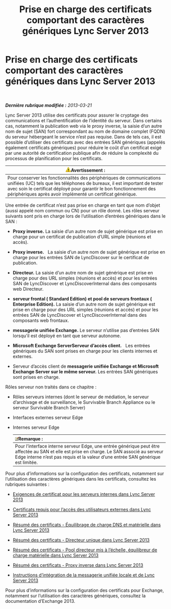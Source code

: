 ﻿---
title: Prise en charge des certificats comportant des caractères génériques Lync Server 2013
TOCTitle: Prise en charge des certificats comportant des caractères génériques
ms:assetid: 0bae2aa8-b6dc-46f5-a3be-3fe7581809d4
ms:mtpsurl: https://technet.microsoft.com/fr-fr/library/Hh202161(v=OCS.15)
ms:contentKeyID: 49296221
ms.date: 05/20/2016
mtps_version: v=OCS.15
ms.translationtype: HT
---

# Prise en charge des certificats comportant des caractères génériques dans Lync Server 2013

 

_**Dernière rubrique modifiée :** 2013-03-21_

Lync Server 2013 utilise des certificats pour assurer le cryptage des communications et l’authentification de l’identité du serveur. Dans certains cas, notamment la publication web via le proxy inverse, la saisie d’un autre nom de sujet (SAN) fort correspondant au nom de domaine complet (FQDN) du serveur hébergeant le service n’est pas requise. Dans de tels cas, il est possible d’utiliser des certificats avec des entrées SAN génériques (appelés également certificats génériques) pour réduire le coût d’un certificat exigé par une autorité de certification publique afin de réduire la complexité du processus de planification pour les certificats.

<table>
<thead>
<tr class="header">
<th><img src="images/Gg412910.warning(OCS.15).gif" title="warning" alt="warning" />Avertissement :</th>
</tr>
</thead>
<tbody>
<tr class="odd">
<td>Pour conserver les fonctionnalités des périphériques de communications unifiées (UC) tels que les téléphones de bureaux, il est important de tester avec soin le certificat déployé pour garantir le bon fonctionnement des périphériques après avoir implémenté un certificat générique.</td>
</tr>
</tbody>
</table>


Une entrée de certificat n’est pas prise en charge en tant que nom d’objet (aussi appelé nom commun ou CN) pour un rôle donné. Les rôles serveur suivants sont pris en charge lors de l’utilisation d’entrées génériques dans le SAN :

  -   
    **Proxy inverse.** La saisie d’un autre nom de sujet générique est prise en charge pour un certificat de publication d’URL simple (réunions et accès).

  -   
    **Proxy inverse.**   La saisie d’un autre nom de sujet générique est prise en charge pour les entrées SAN de LyncDiscover sur le certificat de publication.

  -   
    **Directeur.** La saisie d’un autre nom de sujet générique est prise en charge pour des URL simples (réunions et accès) et pour les entrées SAN de LyncDiscover et LyncDiscoverInternal dans des composants web Directeur.

  -   
    **serveur frontal ( Standard Edition) et pool de serveurs frontaux ( Enterprise Edition).** La saisie d’un autre nom de sujet générique est prise en charge pour des URL simples (réunions et accès) et pour les entrées SAN de LyncDiscover et LyncDiscoverInternal dans des composants web frontaux.

  -   
    **messagerie unifiée Exchange.** Le serveur n’utilise pas d’entrées SAN lorsqu’il est déployé en tant que serveur autonome.

  -   
    **Microsoft Exchange ServerServeur d’accès client.**   Les entrées génériques du SAN sont prises en charge pour les clients internes et externes.

  -   
    Serveur d’accès client de **messagerie unifiée Exchange et Microsoft Exchange Server sur le même serveur.** Les entrées SAN génériques sont prises en charge.

Rôles serveur non traités dans ce chapitre :

  - Rôles serveurs internes (dont le serveur de médiation, le serveur d’archivage et de surveillance, le Survivable Branch Appliance ou le serveur Survivable Branch Server)

  - Interfaces externes serveur Edge

  - Internes serveur Edge
    
    <table>
    <thead>
    <tr class="header">
    <th><img src="images/Gg398920.note(OCS.15).gif" title="note" alt="note" />Remarque :</th>
    </tr>
    </thead>
    <tbody>
    <tr class="odd">
    <td>Pour l’interface interne serveur Edge, une entrée générique peut être affectée au SAN et elle est prise en charge. Le SAN associé au serveur Edge interne n’est pas requis et la valeur d’une entrée SAN générique est limitée.</td>
    </tr>
    </tbody>
    </table>


Pour plus d’informations sur la configuration des certificats, notamment sur l’utilisation des caractères génériques dans les certificats, consultez les rubriques suivantes :

  - [Exigences de certificat pour les serveurs internes dans Lync Server 2013](lync-server-2013-certificate-requirements-for-internal-servers.md)

  - [Certificats requis pour l’accès des utilisateurs externes dans Lync Server 2013](lync-server-2013-certificate-requirements-for-external-user-access.md)

  - [Résumé des certificats - Équilibrage de charge DNS et matérielle dans Lync Server 2013](lync-server-2013-certificate-summary-dns-and-hlb-load-balanced.md)

  - [Résumé des certificats - Directeur unique dans Lync Server 2013](lync-server-2013-certificate-summary-single-director.md)

  - [Résumé des certificats - Pool directeur mis à l’échelle, équilibreur de charge matérielle dans Lync Server 2013](lync-server-2013-certificate-summary-scaled-director-pool-hardware-load-balancer.md)

  - [Résumé des certificats - Proxy inverse dans Lync Server 2013](lync-server-2013-certificate-summary-reverse-proxy.md)

  - [Instructions d’intégration de la messagerie unifiée locale et de Lync Server 2013](lync-server-2013-guidelines-for-integrating-on-premises-unified-messaging.md)

Pour plus d’informations sur la configuration des certificats pour Exchange, notamment sur l’utilisation des caractères génériques, consultez la documentation d’Exchange 2013.


